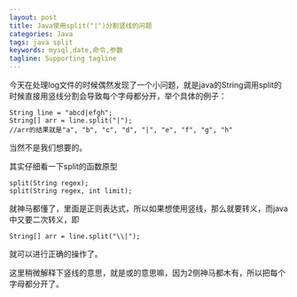 ```yaml
---
layout: post
title: Java使用split("|")分割竖线的问题
categories: Java
tags: java split
keywords: mysql,date,命令,参数
tagline: Supporting tagline
---
```

今天在处理log文件的时候偶然发现了一个小问题，就是java的String调用split的时候直接用竖线分割会导致每个字母都分开，举个具体的例子：

	String line = "abcd|efgh";
	String[] arr = line.split("|");
	//arr的结果就是"a", "b", "c", "d", "|", "e", "f", "g", "h"

当然不是我们想要的。

其实仔细看一下split的函数原型

	split(String regex);
	split(String regex, int limit);

就神马都懂了，里面是正则表达式，所以如果想使用竖线，那么就要转义，而java中又要二次转义，即

	String[] arr = line.split("\\|");

就可以进行正确的操作了。

这里稍微解释下竖线的意思，就是或的意思嘛，因为2侧神马都木有，所以把每个字母都分开了。
